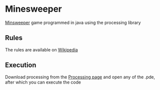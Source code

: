 # Minesweeper
[Minsweeper](https://en.wikipedia.org/wiki/Minesweeper_(video_game)) game programmed in java using the processing library

## Rules
The rules are available on [Wikipedia](https://en.wikipedia.org/wiki/Minesweeper_(video_game)#Rules)

## Execution
Download processing from the [Processing page](https://processing.org/download/) and open any of the .pde, after which you can execute the code
